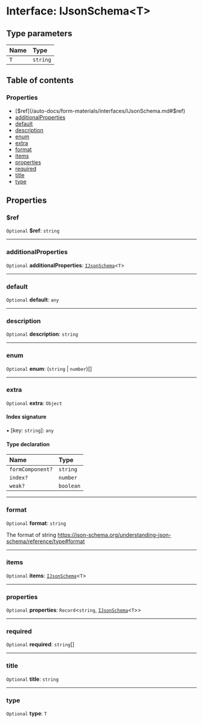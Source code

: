 # Interface: IJsonSchema\<T>

## Type parameters

| Name | Type |
| :------ | :------ |
| `T` | `string` |

## Table of contents

### Properties

* [$ref](/auto-docs/form-materials/interfaces/IJsonSchema.md#$ref)
* [additionalProperties](/auto-docs/form-materials/interfaces/IJsonSchema.md#additionalproperties)
* [default](/auto-docs/form-materials/interfaces/IJsonSchema.md#default)
* [description](/auto-docs/form-materials/interfaces/IJsonSchema.md#description)
* [enum](/auto-docs/form-materials/interfaces/IJsonSchema.md#enum)
* [extra](/auto-docs/form-materials/interfaces/IJsonSchema.md#extra)
* [format](/auto-docs/form-materials/interfaces/IJsonSchema.md#format)
* [items](/auto-docs/form-materials/interfaces/IJsonSchema.md#items)
* [properties](/auto-docs/form-materials/interfaces/IJsonSchema.md#properties)
* [required](/auto-docs/form-materials/interfaces/IJsonSchema.md#required)
* [title](/auto-docs/form-materials/interfaces/IJsonSchema.md#title)
* [type](/auto-docs/form-materials/interfaces/IJsonSchema.md#type)

## Properties

### $ref

`Optional` **$ref**: `string`

***

### additionalProperties

`Optional` **additionalProperties**: [`IJsonSchema`](/auto-docs/form-materials/interfaces/IJsonSchema.md)<`T`>

***

### default

`Optional` **default**: `any`

***

### description

`Optional` **description**: `string`

***

### enum

`Optional` **enum**: (`string` | `number`)\[]

***

### extra

`Optional` **extra**: `Object`

#### Index signature

▪ \[key: `string`]: `any`

#### Type declaration

| Name | Type |
| :------ | :------ |
| `formComponent?` | `string` |
| `index?` | `number` |
| `weak?` | `boolean` |

***

### format

`Optional` **format**: `string`

The format of string
https://json-schema.org/understanding-json-schema/reference/type#format

***

### items

`Optional` **items**: [`IJsonSchema`](/auto-docs/form-materials/interfaces/IJsonSchema.md)<`T`>

***

### properties

`Optional` **properties**: `Record`<`string`, [`IJsonSchema`](/auto-docs/form-materials/interfaces/IJsonSchema.md)<`T`>>

***

### required

`Optional` **required**: `string`\[]

***

### title

`Optional` **title**: `string`

***

### type

`Optional` **type**: `T`
